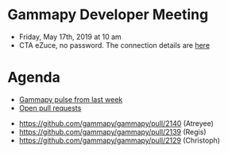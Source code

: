 # Gammapy Developer Meeting

* Friday, May 17th, 2019 at 10 am
* CTA eZuce, no password.  The connection details are [here](../ezuce.txt)

# Agenda

* [Gammapy pulse from last week](https://github.com/gammapy/gammapy/pulse)
* [Open pull requests](https://github.com/gammapy/gammapy/pulls)

- https://github.com/gammapy/gammapy/pull/2140 (Atreyee)
- https://github.com/gammapy/gammapy/pull/2139 (Regis)
- https://github.com/gammapy/gammapy/pull/2129 (Christoph)